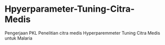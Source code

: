 # Hpyerparameter-Tuning-Citra-Medis
Pengerjaan PKL Penelitian citra medis Hyperparemmeter Tuning Citra Medis untuk Malaria
